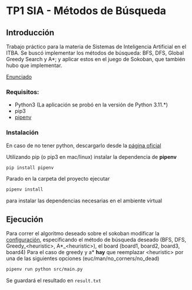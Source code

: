 # TP1 SIA - Métodos de Búsqueda

## Introducción

Trabajo práctico para la materia de Sistemas de Inteligencia Artificial en el ITBA.
Se buscó implementar los métodos de búsqueda: BFS, DFS, Global Greedy Search y A*; y aplicar estos en el juego de Sokoban, que también hubo que implementar.

[Enunciado](docs/Enunciado%20TP1.pdf)

### Requisitos:

- Python3 (La aplicación se probó en la versión de Python 3.11.*)
- pip3
- [pipenv](https://pypi.org/project/pipenv)

### Instalación 

En caso de no tener python, descargarlo desde la [página oficial](https://www.python.org/downloads/release/python-3119/)

Utilizando pip (o pip3 en mac/linux) instalar la dependencia de **pipenv**

```sh
pip install pipenv
```

Parado en la carpeta del proyecto ejecutar

```sh
pipenv install
```

para instalar las dependencias necesarias en el ambiente virtual

## Ejecución

Para correr el algoritmo deseado sobre el sokoban modificar la [configuración](configs/config.json), especificando el método de búsqueda deseado (BFS, DFS, Greedy_\<heuristic>, A*_\<heuristic>), el board (board1, board2, board3, board4)
Para el caso de greedy y a* **hay** que reemplazar \<heuristic> por una de las siguientes opciones (euc/man/no_corners/no_dead)
```sh
pipenv run python src/main.py
```
Se guardará el resultado en `result.txt`